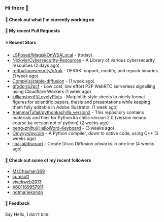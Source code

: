 ### Hi there 👋

#### 👷 Check out what I'm currently working on

#### 🔨 My recent Pull Requests


#### ⭐ Recent Stars

- [LSPosed/MagiskOnWSALocal](https://github.com/LSPosed/MagiskOnWSALocal) -  (today)
- [Nickyie/Cybersecurity-Resources](https://github.com/Nickyie/Cybersecurity-Resources) - A Library of various cybersecurity resources (2 days ago)
- [redballoonsecurity/ofrak](https://github.com/redballoonsecurity/ofrak) - OFRAK: unpack, modify, and repack binaries. (1 week ago)
- [CompVis/stable-diffusion](https://github.com/CompVis/stable-diffusion) -  (1 week ago)
- [gfodor/p2pcf](https://github.com/gfodor/p2pcf) - Low cost, low effort P2P WebRTC serverless signalling using Cloudflare Workers (1 week ago)
- [killiansheriff/LovelyPlots](https://github.com/killiansheriff/LovelyPlots) - Matplotlib style sheets to nicely format figures for scientific papers, thesis and presentations while keeping them fully editable in Adobe Illustrator. (1 week ago)
- [AammarTufail/pythonkachilla_version2](https://github.com/AammarTufail/pythonkachilla_version2) - This repository contains materials and files for Python ka chilla version 2.0 (version means course ka version not of python) (2 weeks ago)
- [peng-zhihui/HelloWord-Keyboard](https://github.com/peng-zhihui/HelloWord-Keyboard) -  (3 weeks ago)
- [Omyyyy/pycom](https://github.com/Omyyyy/pycom) - A Python compiler, down to native code, using C&#43;&#43; (3 weeks ago)
- [jina-ai/discoart](https://github.com/jina-ai/discoart) - Create Disco Diffusion artworks in one line (4 weeks ago)

#### 👯 Check out some of my recent followers

- [MsChauhan369](https://github.com/MsChauhan369)
- [cumsoft](https://github.com/cumsoft)
- [vivekweb2013](https://github.com/vivekweb2013)
- [X601169957911](https://github.com/X601169957911)
- [notmariekondo](https://github.com/notmariekondo)

#### 💬 Feedback

Say Hello, I don't bite!